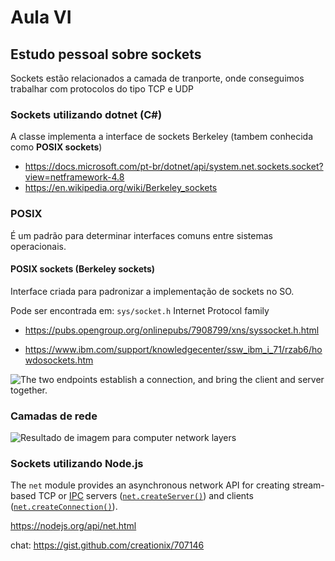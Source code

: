 # Aula VI

## Estudo pessoal sobre sockets

Sockets estão relacionados a camada de tranporte, onde conseguimos trabalhar com protocolos do tipo TCP e UDP

### Sockets utilizando dotnet (C#)

A classe implementa a interface de sockets Berkeley (tambem conhecida como **POSIX sockets**)

- https://docs.microsoft.com/pt-br/dotnet/api/system.net.sockets.socket?view=netframework-4.8
- https://en.wikipedia.org/wiki/Berkeley_sockets

### POSIX

É um padrão para determinar interfaces comuns entre sistemas operacionais.

#### POSIX sockets (Berkeley sockets)

Interface criada para padronizar a implementação de sockets no SO.

Pode ser encontrada em: `sys/socket.h` Internet Protocol family

- https://pubs.opengroup.org/onlinepubs/7908799/xns/syssocket.h.html

- https://www.ibm.com/support/knowledgecenter/ssw_ibm_i_71/rzab6/howdosockets.htm

![The two endpoints establish a connection, and bring the client and server together.](https://www.ibm.com/support/knowledgecenter/ssw_ibm_i_71/rzab6/rxab6500.gif)

### Camadas de rede

![Resultado de imagem para computer network layers](https://www.cse.iitk.ac.in/users/dheeraj/cs425/fig.lec02/tcp_layer.jpg)

### Sockets utilizando Node.js

The `net` module provides an asynchronous network API for creating stream-based TCP or [IPC](https://nodejs.org/api/net.html#net_ipc_support) servers ([`net.createServer()`](https://nodejs.org/api/net.html#net_net_createserver_options_connectionlistener)) and clients ([`net.createConnection()`](https://nodejs.org/api/net.html#net_net_createconnection)).

https://nodejs.org/api/net.html

chat: https://gist.github.com/creationix/707146